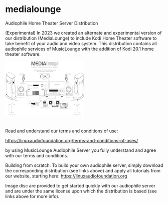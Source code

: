 # medialounge
Audiophile Home Theater Server Distribution

(Experimental)
In 2023 we created an alternate and experimental version of our distribution (MediaLounge) to include Kodi Home Theater software to take benefit of your audio and video system. This distribution contains all audiophile services of MusicLounge with the addition of Kodi 20.1 home theater software.

<img src="https://github.com/linuxaudiofoundation/medialounge/blob/main/medialounge_audio_home_theater_server.png" width=50% height=50%>

# 

Read and understand our terms and conditions of use:

https://linuxaudiofoundation.org/terms-and-conditions-of-uses/

by using MusicLounge Audiophile Server you fully understand and agree with our terms and conditions.

Building from scratch:
To build your own audiophile server, simply download the corresponding distribution (see links above) and apply all tutorials from our website, starting here:
https://linuxaudiofoundation.org

Image disc are provided to get started quickly with our audiophile server and are under the same license upon which the distribution is based (see links above for more info).

